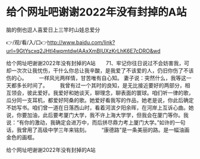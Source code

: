 # 给个网址吧谢谢2022年没有封掉的A站
脑的倒也逗人喜爱日上三竿时山娃总爱分

👉/观/看/入/口👉http://www.baidu.com/link?url=9GtYscxq2JHtl4wpmtdwIAAxXmBlUXzKrLhK6E7cDRO&wd

给个网址吧谢谢2022年没有封掉的A站　　71、牢记你往日说过不会妨害我，可却一次次让我忧伤，干什么你总让我辛酸，是我爱了不该爱的人，仍旧你伤了不该伤的心。
　　一样风光两样情，甘苦唯有自心知。
妻子说：突然什么，我等这一天都多长时间了。
　　我曾有过一个其时的良知，是无比接近要好的两部分，相互领会，彼此爱好。我爱好和她谈天，聊理念，聊表面的寰球。咱们听一律的歌，瓜分同一支耳机，都爱好阿桑的歌。她爱好看我写的作品，她老是说，你此后确定不妨写书。咱们曾一道在日落西山时，看着河滨夕阳余晖，在河岸上互诉心曲。她说，你要加油，此后要考厦门大学，我不许上海大学学，但我会在厦门等你。我说：“有你的激动，我确定会进万中，而后拼尽鼎力考上厦门大学。”如许的一句话，我曾用了高级中学三年来铭刻。
　　“康德路”是一条美丽的路。是一幅油画金色的画框。

给个网址吧谢谢2022年没有封掉的A站
